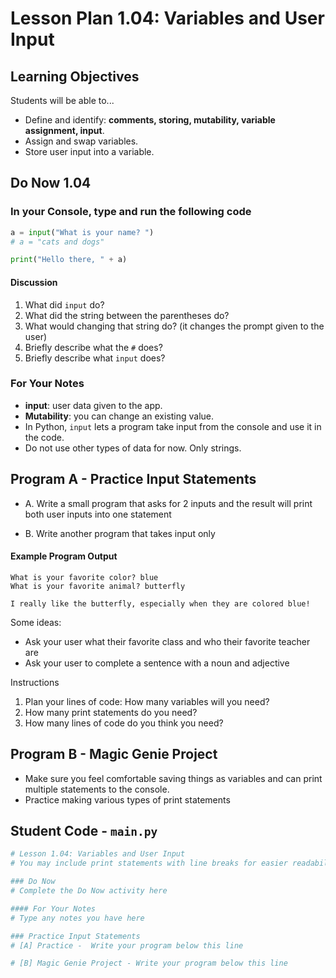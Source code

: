 # Lesson Plan 1.04: Variables and User Input

## Learning Objectives

Students will be able to...

* Define and identify: **comments,  storing, mutability, variable assignment, input**.
* Assign and swap variables.
* Store user input into a variable.

## Do Now 1.04

### In your Console, type and run the following code

```python
a = input("What is your name? ")
# a = "cats and dogs"

print("Hello there, " + a)
```

#### Discussion

1. What did `input` do?
2. What did the string between the parentheses do?
3. What would changing that string do? (it changes the prompt given to the user)
4. Briefly describe what the `#` does?
5. Briefly describe what `input` does?

### For Your Notes

* **input**: user data given to the app.
* **Mutability**: you can change an existing value.
* In Python, `input` lets a program take input from the console and use it in the code.
* Do not use other types of data for now. Only strings.

## Program A - Practice Input Statements
* A. Write a small program that asks for 2 inputs and the result will print both user inputs into one statement

* B. Write another program that takes input only

#### Example Program Output
```
What is your favorite color? blue
What is your favorite animal? butterfly

I really like the butterfly, especially when they are colored blue!
```

Some ideas: 
* Ask your user what their favorite class and who their favorite teacher are
* Ask your user to complete a sentence with a noun and adjective

Instructions
1. Plan your lines of code: How many variables will you need?
2. How many print statements do you need?
3. How many lines of code do you think you need?

## Program B - Magic Genie Project

* Make sure you  feel comfortable saving things as variables and can print multiple statements to the console.
* Practice making various types of print statements

## Student Code - `main.py`
``` python
# Lesson 1.04: Variables and User Input
# You may include print statements with line breaks for easier readability

### Do Now
# Complete the Do Now activity here

#### For Your Notes
# Type any notes you have here

### Practice Input Statements
# [A] Practice -  Write your program below this line

# [B] Magic Genie Project - Write your program below this line

```